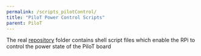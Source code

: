 ```yaml
---
permalink: /scripts_pilotControl/
title: "PiloT Power Control Scripts"
parent: PiloT
---
```


The real [repository](https://github.com/johnofleek/Pilot/tree/master/scripts_pilotControl) folder contains shell script files which enable the RPi to control the power state of the PiloT board  

